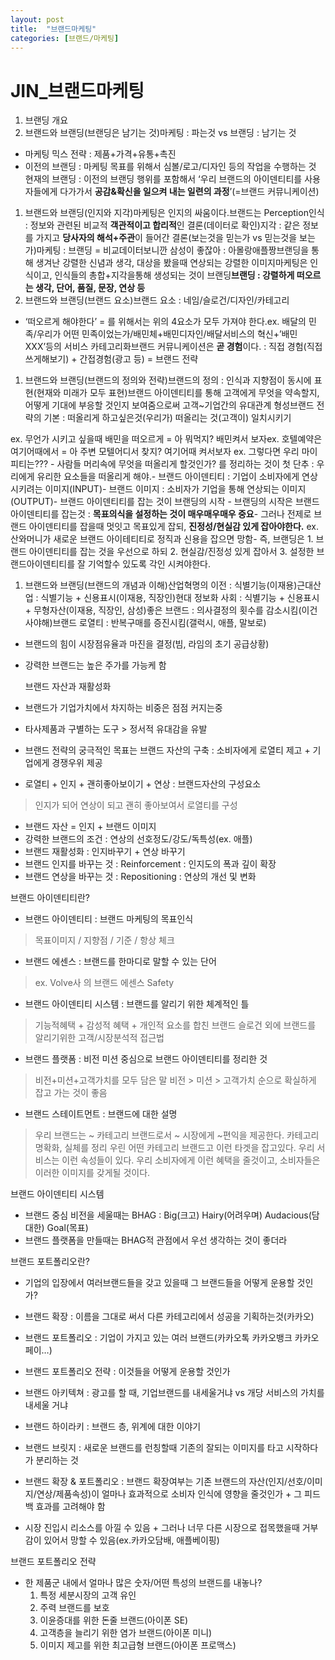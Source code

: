 ```yaml
---
layout: post
title:  "브랜드마케팅"
categories: [브랜드/마케팅]
---
```

# JIN_브랜드마케팅

1. 브랜딩 개요
2. 브랜드와 브랜딩(브랜딩은 남기는 것)마케팅 : 파는것 vs 브랜딩 : 남기는 것
- 마케팅 믹스 전략 : 제품+가격+유통+촉진
- 이전의 브랜딩 : 마케팅 목표를 위해서 심볼/로고/디자인 등의 작업을 수행하는 것 현재의 브랜딩 : 이전의 브랜딩 행위를 포함해서 ‘우리 브랜드의 아이덴티티를 사용자들에게 다가가서 **공감&확신을 일으켜 내는 일련의 과정**’(=브랜드 커뮤니케이션)
1. 브랜드와 브랜딩(인지와 지각)마케팅은 인지의 싸움이다.브랜드는 Perception인식 : 정보와 관련된 비교적 **객관적이고 합리적**인 결론(데이터로 확인)지각 : 같은 정보를 가지고 **당사자의 해석+주관**이 들어간 결론(보는것을 믿는가 vs 믿는것을 보는가)마케팅 : 브랜딩 = 비교데이터보니깐 삼성이 좋잖아 : 아몰랑애플짱브랜딩을 통해 생겨난 강렬한 신념과 생각, 대상을 봤을때 연상되는 강렬한 이미지마케팅은 인식이고, 인식들의 총합+지각을통해 생성되는 것이 브랜딩**브랜딩 : 강렬하게 떠오르는 생각, 단어, 품질, 문장, 연상 등**
2. 브랜드와 브랜딩(브랜드 요소)브랜드 요소 : 네임/슬로건/디자인/카테고리
- ‘떠오르게 해야한다’ = 를 위해서는 위의 4요소가 모두 가져야 한다.ex. 배달의 민족/우리가 어떤 민족이었는가/배민체+배민디자인/배달서비스의 혁신+’배민XXX’등의 서비스 카테고리화브랜드 커뮤니케이션은 **곧 경험**이다. : 직접 경험(직접 쓰게해보기) + 간접경험(광고 등) = 브랜드 전략
1. 브랜드와 브랜딩(브랜드의 정의와 전략)브랜드의 정의 : 인식과 지향점이 동시에 표현(현재와 미래가 모두 표현)브랜드 아이덴티티를 통해 고객에게 무엇을 약속할지, 어떻게 기대에 부응할 것인지 보여줌으로써 고객~기업간의 유대관계 형성브랜드 전략의 기본 : 떠올리게 하고싶은것(우리가) 떠올리는 것(고객이) 일치시키기

ex. 무언가 시키고 싶을때 배민을 떠오르게 = 아 뭐먹지? 배민켜서 보자ex. 호텔예약은 여기어때에서 = 아 주변 모텔어디서 찾지? 여기어때 켜서보자 ex. 그렇다면 우리 마이피티는??? - 사람들 머리속에 무엇을 떠올리게 할것인가? 를 정리하는 것이 첫 단추 : 우리에게 유리한 요소들을 떠올리게 해야.- 브랜드 아이덴티티 : 기업이 소비자에게 연상시키려는 이미지(INPUT)- 브랜드 이미지 : 소비자가 기업을 통해 연상되는 이미지(OUTPUT)- 브랜드 아이덴티티를 잡는 것이 브랜딩의 시작 - 브랜딩의 시작은 브랜드 아이덴티티를 잡는것 : **목표의식을 설정하는 것이 매우매우매우 중요**- 그러나 전제로 브랜드 아이덴티티를 잡을때 멋잇고 목표있게 잡되, **진정성/현실감 있게 잡아야한다.** ex. 산와머니가 새로운 브랜드 아이테티티로 정직과 신용을 잡으면 망함- 즉, 브랜딩은 1. 브랜드 아이덴티티를 잡는 것을 우선으로 하되 2. 현실감/진정성 있게 잡아서 3. 설정한 브랜드아이덴티티를 잘 기억할수 있도록 각인 시켜야한다.

1. 브랜드와 브랜딩(브랜드의 개념과 이해)산업혁명의 이전 : 식별기능(이재용)근대산업 : 식별기능 + 신용표시(이재용, 직장인)현대 정보화 사회 : 식별기능 + 신용표시 + 무형자산(이재용, 직장인, 삼성)좋은 브랜드 : 의사결정의 횟수를 감소시킴(이건 사야해)브랜드 로열티 : 반복구매를 증진시킴(갤럭시, 애플, 말보로)
- 브랜드의 힘이 시장점유율과 마진을 결정(빔, 라임의 초기 공급상황)
- 강력한 브랜드는 높은 주가를 가능케 함
  
  브랜드 자산과 재활성화
- 브랜드가 기업가치에서 차지하는 비중은 점점 커지는중
- 타사제품과 구별하는 도구 > 정서적 유대감을 유발
- 브랜드 전략의 궁극적인 목표는 브랜드 자산의 구축
: 소비자에게 로열티 제고 + 기업에게 경쟁우위 제공 
- 로열티 + 인지 + 괜히좋아보이기 + 연상 : 브랜드자산의 구성요소 
> 인지가 되어 연상이 되고 괜히 좋아보여서 로열티를 구성
- 브랜드 자산 = 인지 + 브랜드 이미지
- 강력한 브랜드의 조건 : 연상의 선호정도/강도/독특성(ex. 애플)
- 브랜드 재활성화 : 인지바꾸기 + 연상 바꾸기 
- 브랜드 인지를 바꾸는 것 : Reinforcement : 인지도의 폭과 깊이 확장
- 브랜드 연상을 바꾸는 것 : Repositioning : 연상의 개선 및 변화

브랜드 아이덴티티란?
- 브랜드 아이덴티티 : 브랜드 마케팅의 목표인식
> 목표이미지 / 지향점 / 기준 / 항상 체크 
- 브랜드 에센스 : 브랜드를 한마디로 말할 수 있는 단어
> ex. Volve사 의 브랜드 에센스 Safety
- 브랜드 아이덴티티 시스템 : 브랜드를 알리기 위한 체계적인 틀
> 기능적혜택 + 감성적 혜택 + 개인적 요소를 합친 브랜드 슬로건 외에
브랜드를 알리기위한 고객/시장분석적 접근법 
- 브랜드 플랫폼 : 비전 미션 중심으로 브랜드 아이덴티티를 정리한 것
> 비전+미션+고객가치를 모두 담은 말
> 비전 > 미션 > 고객가치 순으로 확실하게 잡고 가는 것이 좋음
- 브랜드 스테이트먼트 : 브랜드에 대한 설명
> 우리 브랜드는 ~ 카테고리 브랜드로서 ~ 시장에게 ~편익을 제공한다.
> 카테고리 명확화, 실체를 정리
> 우린 어떤 카테고리 브랜드고 이런 타겟을 잡고있다. 우리 서비스는 이런 속성들이 있다. 우리 소비자에게 이런 혜택을 줄것이고, 소비자들은 이러한 이미지를 갖게될 것이다. 

브랜드 아이덴티티 시스템 
- 브랜드 중심 비전을 세울때는 BHAG
: Big(크고) Hairy(어려우며) Audacious(담대한) Goal(목표)
- 브랜드 플랫폼을 만들때는 BHAG적 관점에서 우선 생각하는 것이 좋더라


브랜드 포트폴리오란?
- 기업의 입장에서 여러브랜드들을 갖고 있을때 그 브랜드들을 어떻게 운용할 것인가?
- 브랜드 확장 : 이름을 그대로 써서 다른 카테고리에서 성공을 기획하는것(카카오)
- 브랜드 포트폴리오 : 기업이 가지고 있는 여러 브랜드(카카오톡 카카오뱅크 카카오페이…)
- 브랜드 포트폴리오 전략 : 이것들을 어떻게 운용할 것인가
- 브랜드 아키텍쳐 : 광고를 할 때, 기업브랜드를 내세울거냐 vs 개당 서비스의 가치를 내세울 거냐 
- 브랜드 하이라키 : 브랜드 층, 위계에 대한 이야기  
- 브랜드 브릿지 : 새로운 브랜드를 런칭할때 기존의 잘되는 이미지를 타고 시작하다가 분리하는 것 

- 브랜드 확장 & 포트폴리오 : 브랜드 확장여부는 기존 브랜드의 자산(인지/선호/이미지/연상/제품속성)이 얼마나 효과적으로 소비자 인식에 영향을 줄것인가 + 그 피드백 효과를 고려해야 함 
- 시장 진입시 리소스를 아낄 수 있음 + 그러나 너무 다른 시장으로 접목했을때 거부감이 있어서 망할 수 있음(ex.카카오담배, 애플베이핑)


 브랜드 포트폴리오 전략
- 한 제품군 내에서 얼마나 많은 숫자/어떤 특성의 브랜드를 내놓나?
  1) 특정 세분시장의 고객 유인
  2) 주력 브랜드를 보호
  3) 이윤증대를 위한 돈줄 브랜드(아이폰 SE)
  4) 고객층을 늘리기 위한 염가 브랜드(아이폰 미니)
  5) 이미지 제고를 위한 최고급형 브랜드(아이폰 프로맥스)
